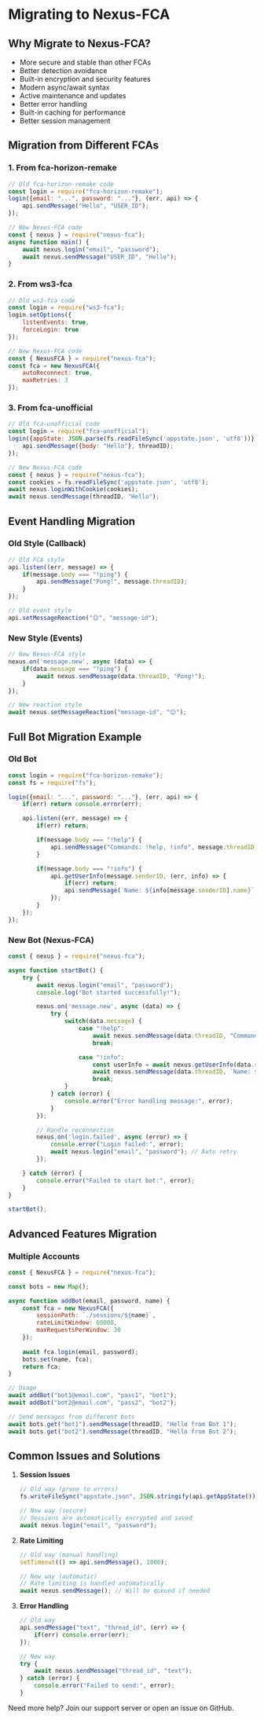 # Migrating to Nexus-FCA

## Why Migrate to Nexus-FCA?

- More secure and stable than other FCAs
- Better detection avoidance
- Built-in encryption and security features
- Modern async/await syntax
- Active maintenance and updates
- Better error handling
- Built-in caching for performance
- Better session management

## Migration from Different FCAs

### 1. From fca-horizon-remake
```javascript
// Old fca-horizon-remake code
const login = require("fca-horizon-remake");
login({email: "...", password: "..."}, (err, api) => {
    api.sendMessage("Hello", "USER_ID");
});

// New Nexus-FCA code
const { nexus } = require("nexus-fca");
async function main() {
    await nexus.login("email", "password");
    await nexus.sendMessage("USER_ID", "Hello");
}
```

### 2. From ws3-fca
```javascript
// Old ws3-fca code
const login = require("ws3-fca");
login.setOptions({
    listenEvents: true,
    forceLogin: true
});

// New Nexus-FCA code
const { NexusFCA } = require("nexus-fca");
const fca = new NexusFCA({
    autoReconnect: true,
    maxRetries: 3
});
```

### 3. From fca-unofficial
```javascript
// Old fca-unofficial code
const login = require("fca-unofficial");
login({appState: JSON.parse(fs.readFileSync('appstate.json', 'utf8'))}, (err, api) => {
    api.sendMessage({body: "Hello"}, threadID);
});

// New Nexus-FCA code
const { nexus } = require("nexus-fca");
const cookies = fs.readFileSync('appstate.json', 'utf8');
await nexus.loginWithCookie(cookies);
await nexus.sendMessage(threadID, "Hello");
```

## Event Handling Migration

### Old Style (Callback)
```javascript
// Old FCA style
api.listen((err, message) => {
    if(message.body === "!ping") {
        api.sendMessage("Pong!", message.threadID);
    }
});

// Old event style
api.setMessageReaction("😊", "message-id");
```

### New Style (Events)
```javascript
// New Nexus-FCA style
nexus.on('message.new', async (data) => {
    if(data.message === "!ping") {
        await nexus.sendMessage(data.threadID, "Pong!");
    }
});

// New reaction style
await nexus.setMessageReaction("message-id", "😊");
```

## Full Bot Migration Example

### Old Bot
```javascript
const login = require("fca-horizon-remake");
const fs = require("fs");

login({email: "...", password: "..."}, (err, api) => {
    if(err) return console.error(err);

    api.listen((err, message) => {
        if(err) return;

        if(message.body === "!help") {
            api.sendMessage("Commands: !help, !info", message.threadID);
        }

        if(message.body === "!info") {
            api.getUserInfo(message.senderID, (err, info) => {
                if(err) return;
                api.sendMessage(`Name: ${info[message.senderID].name}`, message.threadID);
            });
        }
    });
});
```

### New Bot (Nexus-FCA)
```javascript
const { nexus } = require("nexus-fca");

async function startBot() {
    try {
        await nexus.login("email", "password");
        console.log("Bot started successfully!");

        nexus.on('message.new', async (data) => {
            try {
                switch(data.message) {
                    case "!help":
                        await nexus.sendMessage(data.threadID, "Commands: !help, !info");
                        break;

                    case "!info":
                        const userInfo = await nexus.getUserInfo(data.senderID);
                        await nexus.sendMessage(data.threadID, `Name: ${userInfo.name}`);
                        break;
                }
            } catch (error) {
                console.error("Error handling message:", error);
            }
        });

        // Handle reconnection
        nexus.on('login.failed', async (error) => {
            console.error("Login failed:", error);
            await nexus.login("email", "password"); // Auto retry
        });

    } catch (error) {
        console.error("Failed to start bot:", error);
    }
}

startBot();
```

## Advanced Features Migration

### Multiple Accounts
```javascript
const { NexusFCA } = require("nexus-fca");

const bots = new Map();

async function addBot(email, password, name) {
    const fca = new NexusFCA({
        sessionPath: `./sessions/${name}`,
        rateLimitWindow: 60000,
        maxRequestsPerWindow: 30
    });
    
    await fca.login(email, password);
    bots.set(name, fca);
    return fca;
}

// Usage
await addBot("bot1@email.com", "pass1", "bot1");
await addBot("bot2@email.com", "pass2", "bot2");

// Send messages from different bots
await bots.get("bot1").sendMessage(threadID, "Hello from Bot 1");
await bots.get("bot2").sendMessage(threadID, "Hello from Bot 2");
```

## Common Issues and Solutions

1. **Session Issues**
   ```javascript
   // Old way (prone to errors)
   fs.writeFileSync("appstate.json", JSON.stringify(api.getAppState()));

   // New way (secure)
   // Sessions are automatically encrypted and saved
   await nexus.login("email", "password");
   ```

2. **Rate Limiting**
   ```javascript
   // Old way (manual handling)
   setTimeout(() => api.sendMessage(), 1000);

   // New way (automatic)
   // Rate limiting is handled automatically
   await nexus.sendMessage(); // Will be queued if needed
   ```

3. **Error Handling**
   ```javascript
   // Old way
   api.sendMessage("text", "thread_id", (err) => {
       if(err) console.error(err);
   });

   // New way
   try {
       await nexus.sendMessage("thread_id", "text");
   } catch (error) {
       console.error("Failed to send:", error);
   }
   ```

Need more help? Join our support server or open an issue on GitHub.
